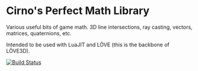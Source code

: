 Cirno's Perfect Math Library
====

Various useful bits of game math. 3D line intersections, ray casting, vectors, matrices, quaternions, etc.

Intended to be used with LuaJIT and LÖVE (this is the backbone of LÖVE3D).

[![Build Status](https://travis-ci.org/excessive/cpml.svg?branch=master)](https://travis-ci.org/excessive/cpml)
